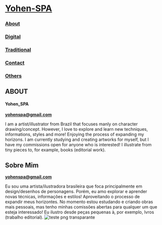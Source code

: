 # [Yohen-SPA](README.md)

### [About](About/index.md)

### [Digital](digital/index.md)

### [Traditional](traditional/index.md)

### [Contact](Contact/index.md)

### [Others](Others/index.md)

## ABOUT
#### Yohen_SPA
**yohenspa@gmail.com**

I am a artist/illustrator from Brazil that focuses manly on character drawing/concept. However, I love to explore and learn new techniques, informations, styles and more! Enjoying the process of expanding my horizons.
I am currently studying and creating artworks for myself, but I have my commissions open for anyone who is interested! I illustrate from tiny pieces to, for example, books (editorial work).
## Sobre Mim
**yohenspa@gmail.com**

Eu sou uma artista/ilustradora brasileira que foca principalmente em design/desenhos de personagens. Porém, eu amo explorar e aprender novas técnicas, informações e estilos! Aproveitando o processo de expandir meus horizontes.
No momento estou estudando e criando obras mais pessoais, mas tenho minhas comissões abertas para qualquer um que esteja interessado! Eu ilustro desde peças pequenas à, por exemplo, lvros (trabalho editorial).
![teste  png transparante](https://github.com/Yohen-SPA/Yohen-SPA.github.io/assets/162649023/1414a234-0119-423d-a0a8-461247f3a9c8)

